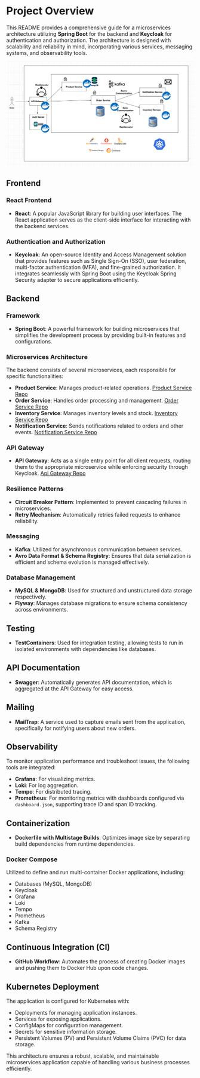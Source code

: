 # Project Overview

This README provides a comprehensive guide for a microservices architecture utilizing **Spring Boot** for the backend and **Keycloak** for authentication and authorization. The architecture is designed with scalability and reliability in mind, incorporating various services, messaging systems, and observability tools.

![HighLevelDesign.png](images/HighLevelDesign.png)


## Frontend
### React Frontend
- **React**: A popular JavaScript library for building user interfaces. The React application serves as the client-side interface for interacting with the backend services.
### Authentication and Authorization
- **Keycloak**: An open-source Identity and Access Management solution that provides features such as Single Sign-On (SSO), user federation, multi-factor authentication (MFA), and fine-grained authorization. It integrates seamlessly with Spring Boot using the Keycloak Spring Security adapter to secure applications efficiently.

## Backend

### Framework
- **Spring Boot**: A powerful framework for building microservices that simplifies the development process by providing built-in features and configurations.

### Microservices Architecture
The backend consists of several microservices, each responsible for specific functionalities:

- **Product Service**: Manages product-related operations. [Product Service Repo](https://github.com/harikrishnabiyyala/product-service)
- **Order Service**: Handles order processing and management. [Order Service Repo](https://github.com/harikrishnabiyyala/order-service)
- **Inventory Service**: Manages inventory levels and stock. [Inventory Service Repo](https://github.com/harikrishnabiyyala/inventory-service)
- **Notification Service**: Sends notifications related to orders and other events. [Notification Service Repo](https://github.com/harikrishnabiyyala/notification-service)

### API Gateway
- **API Gateway**: Acts as a single entry point for all client requests, routing them to the appropriate microservice while enforcing security through Keycloak. [Api Gateway Repo](https://github.com/harikrishnabiyyala/api-gateway)

### Resilience Patterns
- **Circuit Breaker Pattern**: Implemented to prevent cascading failures in microservices.
- **Retry Mechanism**: Automatically retries failed requests to enhance reliability.

### Messaging
- **Kafka**: Utilized for asynchronous communication between services.
- **Avro Data Format & Schema Registry**: Ensures that data serialization is efficient and schema evolution is managed effectively.

### Database Management
- **MySQL & MongoDB**: Used for structured and unstructured data storage respectively.
- **Flyway**: Manages database migrations to ensure schema consistency across environments.

## Testing
- **TestContainers**: Used for integration testing, allowing tests to run in isolated environments with dependencies like databases.

## API Documentation
- **Swagger**: Automatically generates API documentation, which is aggregated at the API Gateway for easy access.

## Mailing
- **MailTrap**: A service used to capture emails sent from the application, specifically for notifying users about new orders.

## Observability
To monitor application performance and troubleshoot issues, the following tools are integrated:
- **Grafana**: For visualizing metrics.
- **Loki**: For log aggregation.
- **Tempo**: For distributed tracing.
- **Prometheus**: For monitoring metrics with dashboards configured via `dashboard.json`, supporting trace ID and span ID tracking.

## Containerization
- **Dockerfile with Multistage Builds**: Optimizes image size by separating build dependencies from runtime dependencies.

### Docker Compose
Utilized to define and run multi-container Docker applications, including:
- Databases (MySQL, MongoDB)
- Keycloak
- Grafana
- Loki
- Tempo
- Prometheus
- Kafka
- Schema Registry

## Continuous Integration (CI)
- **GitHub Workflow**: Automates the process of creating Docker images and pushing them to Docker Hub upon code changes.

## Kubernetes Deployment
The application is configured for Kubernetes with:
- Deployments for managing application instances.
- Services for exposing applications.
- ConfigMaps for configuration management.
- Secrets for sensitive information storage.
- Persistent Volumes (PV) and Persistent Volume Claims (PVC) for data storage.

This architecture ensures a robust, scalable, and maintainable microservices application capable of handling various business processes efficiently.
